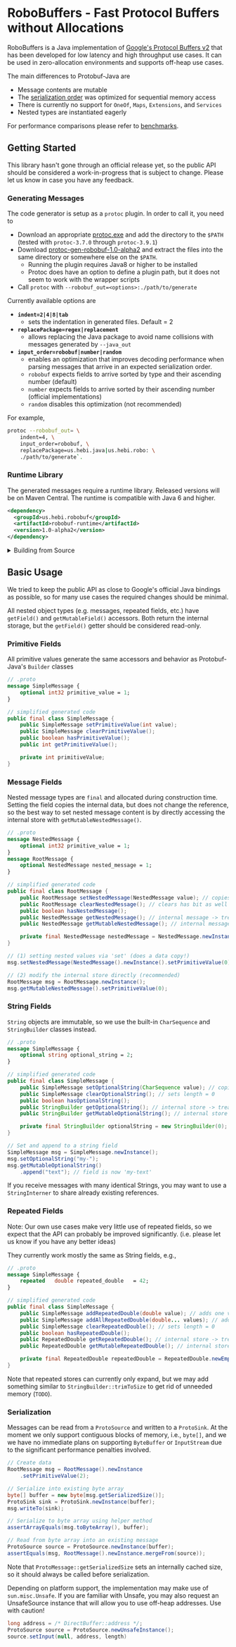 # RoboBuffers - Fast Protocol Buffers without Allocations

RoboBuffers is a Java implementation of [Google's Protocol Buffers v2](https://developers.google.com/protocol-buffers) that has been developed for low latency and high throughput use cases. It can be used in zero-allocation environments and supports off-heap use cases.

The main differences to Protobuf-Java are

 * Message contents are mutable
 * The [serialization order](https://github.com/HebiRobotics/RoboBuffers/wiki/Serialization-Order) was optimized for sequential memory access
 * There is currently no support for `OneOf`, `Maps`, `Extensions`, and `Services`
 * Nested types are instantiated eagerly

For performance comparisons please refer to [benchmarks](./benchmarks).

## Getting Started

This library hasn't gone through an official release yet, so the public API should be considered a work-in-progress that is subject to change. Please let us know in case you have any feedback.

### Generating Messages

The code generator is setup as a `protoc` plugin. In order to call it, you need to

* Download an appropriate [protoc.exe](https://repo1.maven.org/maven2/com/google/protobuf/protoc/) and add the directory to the `$PATH` (tested with `protoc-3.7.0` through `protoc-3.9.1`)
* Download [protoc-gen-robobuf-1.0-alpha2](https://github.com/HebiRobotics/RoboBuffers/releases/download/1.0-alpha2/protoc-gen-robobuf-1.0-alpha2.zip) and extract the files into the same directory or somewhere else on the `$PATH`. 
  * Running the plugin requires Java8 or higher to be installed
  * Protoc does have an option to define a plugin path, but it does not seem to work with the wrapper scripts
* Call `protoc` with `--robobuf_out=<options>:./path/to/generate`

Currently available options are

* **`indent=2|4|8|tab`**
  * sets the indentation in generated files. Default = 2
* **`replacePackage=regex|replacement`**
  * allows replacing the Java package to avoid name collisions with messages generated by `--java_out`
* **`input_order=robobuf|number|random`**
  * enables an optimization that improves decoding performance when parsing messages that arrive in an expected serialization order.
  * `robobuf` expects fields to arrive sorted by type and their ascending number (default)
  * `number` expects fields to arrive sorted by their ascending number (official implementations)
  * `random` disables this optimization (not recommended)

For example, 
```bash
protoc --robobuf_out= \
    indent=4, \
    input_order=robobuf, \
    replacePackage=us.hebi.java|us.hebi.robo: \
    ./path/to/generate`.
``` 

### Runtime Library

The generated messages require a runtime library. Released versions will be on Maven Central. The runtime is compatible with Java 6 and higher.

```XML
<dependency>
  <groupId>us.hebi.robobuf</groupId>
  <artifactId>robobuf-runtime</artifactId>
  <version>1.0-alpha2</version>
</dependency>
```

<details>
<summary>Building from Source</summary>
<p>
The project can be built with `mvn package` using JDK8 through JDK11.

Note that protoc plugins get started by the `protoc` executable and exchange information via protobuf messages on `std::in` and `std::out`. While this makes it fairly simple to get the schema information, it makes it quite difficult to setup unit tests and debug plugins during development. To work around this, the `parser` module contains a tiny protoc-plugin that stores the raw request from `std::in` inside a file that can be loaded in unit tests during development of the actual generator plugin.

For this reason the `generator` modules requires the packaged output of the `parser` module, so you always need to run the `package` goal. `mvn clean test` will not work.
</p>
</details> 

## Basic Usage

We tried to keep the public API as close to Google's official Java bindings as possible, so for many use cases the required changes should be minimal.

All nested object types (e.g. messages, repeated fields, etc.) have `getField()` and `getMutableField()` accessors. Both return the internal storage, but the `getField()` getter should be considered read-only.

### Primitive Fields

All primitive values generate the same accessors and behavior as Protobuf-Java's `Builder` classes

```proto
// .proto
message SimpleMessage {
    optional int32 primitive_value = 1;
}
```

```Java
// simplified generated code
public final class SimpleMessage {
    public SimpleMessage setPrimitiveValue(int value);
    public SimpleMessage clearPrimitiveValue();
    public boolean hasPrimitiveValue();
    public int getPrimitiveValue();

    private int primitiveValue;
}
```

### Message Fields

Nested message types are `final` and allocated during construction time. Setting the field copies the internal data, but does not change the reference, so the best way to set nested message content is by directly accessing the internal store with `getMutableNestedMessage()`.

```proto
// .proto
message NestedMessage {
    optional int32 primitive_value = 1;
}
message RootMessage {
    optional NestedMessage nested_message = 1;
}
```

```Java
// simplified generated code
public final class RootMessage {
    public RootMessage setNestedMessage(NestedMessage value); // copies contents to internal message
    public RootMessage clearNestedMessage(); // clears has bit as well as the backing object
    public boolean hasNestedMessage();
    public NestedMessage getNestedMessage(); // internal message -> treat as read-only
    public NestedMessage getMutableNestedMessage(); // internal message -> may be modified until has state is cleared

    private final NestedMessage nestedMessage = NestedMessage.newInstance();
}
```

```Java
// (1) setting nested values via 'set' (does a data copy!)
msg.setNestedMessage(NestedMessage().newInstance().setPrimitiveValue(0));

// (2) modify the internal store directly (recommended)
RootMessage msg = RootMessage.newInstance();
msg.getMutableNestedMessage().setPrimitiveValue(0);
```

### String Fields

`String` objects are immutable, so we use the built-in `CharSequence` and `StringBuilder` classes instead.

```proto
// .proto
message SimpleMessage {
    optional string optional_string = 2;
}
```

```Java
// simplified generated code
public final class SimpleMessage {
    public SimpleMessage setOptionalString(CharSequence value); // copies data
    public SimpleMessage clearOptionalString(); // sets length = 0
    public boolean hasOptionalString();
    public StringBuilder getOptionalString(); // internal store -> treat as read-only
    public StringBuilder getMutableOptionalString(); // internal store -> may be modified 

    private final StringBuilder optionalString = new StringBuilder(0);
}
```

```Java
// Set and append to a string field
SimpleMessage msg = SimpleMessage.newInstance();
msg.setOptionalString("my-");
msg.getMutableOptionalString()
    .append("text"); // field is now 'my-text'
```

If you receive messages with many identical Strings, you may want to use a `StringInterner` to share already existing references.

### Repeated Fields

Note: Our own use cases make very little use of repeated fields, so we expect that the API can probably be improved significantly. (i.e. please let us know if you have any better ideas)

They currently work mostly the same as String fields, e.g.,

```proto
// .proto
message SimpleMessage {
    repeated   double repeated_double   = 42;
}
```

```Java
// simplified generated code
public final class SimpleMessage {
    public SimpleMessage addRepeatedDouble(double value); // adds one value
    public SimpleMessage addAllRepeatedDouble(double... values); // adds N values
    public SimpleMessage clearRepeatedDouble(); // sets length = 0
    public boolean hasRepeatedDouble();
    public RepeatedDouble getRepeatedDouble(); // internal store -> treat as read-only
    public RepeatedDouble getMutableRepeatedDouble(); // internal store -> may be modified 

    private final RepeatedDouble repeatedDouble = RepeatedDouble.newEmptyInstance();
}
```

Note that repeated stores can currently only expand, but we may add something similar to `StringBuilder::trimToSize` to get rid of unneeded memory (`TODO`).

### Serialization

Messages can be read from a `ProtoSource` and written to a `ProtoSink`. At the moment we only support contiguous blocks of memory, i.e., `byte[]`, and we we have no immediate plans on supporting `ByteBuffer` or `InputStream` due to the significant performance penalties involved.

```Java
// Create data
RootMessage msg = RootMessage().newInstance
    .setPrimitiveValue(2);

// Serialize into existing byte array
byte[] buffer = new byte[msg.getSerializedSize()];
ProtoSink sink = ProtoSink.newInstance(buffer);
msg.writeTo(sink);

// Serialize to byte array using helper method
assertArrayEquals(msg.toByteArray(), buffer);

// Read from byte array into an existing message
ProtoSource source = ProtoSource.newInstance(buffer);
assertEquals(msg, RootMessage().newInstance.mergeFrom(source));
```

Note that `ProtoMessage::getSerializedSize` sets an internally cached size, so it should always be called before serialization.

Depending on platform support, the implementation may make use of `sun.misc.Unsafe`. If you 
are familiar with Unsafe, you may also request an UnsafeSource instance that will allow you to use off-heap addresses. Use with caution!

```Java
long address = /* DirectBuffer::address */;
ProtoSource source = ProtoSource.newUnsafeInstance();
source.setInput(null, address, length)
```

<!-- 
## More Information

### Mutability

Our main reason for creating this project was that all commonly available Protobuf implementations (Java, JavaLite, Wire) favor immutable messages, and that they can't be used without resulting in significant amounts of allocations. While this is not a problem for most applications, the GC pressure becomes an issue when working with complex nested messages at very high rates and with very low deadlines. Allocations can also become a performance bottleneck when iterating over large files with millions or more protobuf entries. RoboBuffers considers all message contents to be mutable and reusable. 

### Eager Allocation

The use cases we are targeting often care less about allocations during startup, but it is often important that there are no allocations in steady state. Thus, all object-type fields inside a message are `final` and are allocated immediately at object instantiation. This also makes it more likely that messages are allocated in a contiguous block and that the serialization can be done with a more sequential access pattern.

Unfortunately, we currently have no way of knowing an appropriate initial size for repeated fields, so they are initialized empty and may grow as needed. In the future, we may add custom options to specify a default and/or maximum size.  (`TODO`)

Be aware that this prevents the definition of cycles in the message definitions.

-->